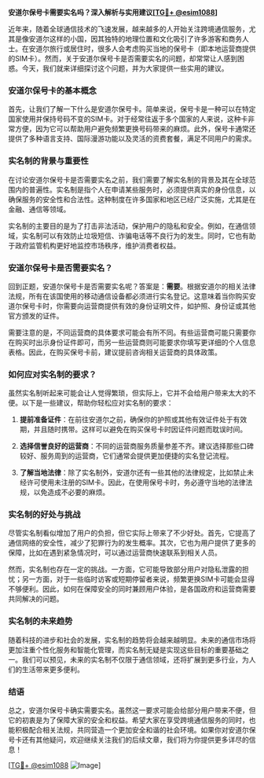 **安道尔保号卡需要实名吗？深入解析与实用建议[[TG💪+ @esim1088](https://t.me/s/esim1088)]**

近年来，随着全球通信技术的飞速发展，越来越多的人开始关注跨境通信服务，尤其是像安道尔这样的小国，因其独特的地理位置和文化吸引了许多游客和商务人士。在安道尔旅行或居住时，很多人会考虑购买当地的保号卡（即本地运营商提供的SIM卡）。然而，关于安道尔保号卡是否需要实名的问题，却常常让人感到困惑。今天，我们就来详细探讨这个问题，并为大家提供一些实用的建议。

### 安道尔保号卡的基本概念

首先，让我们了解一下什么是安道尔保号卡。简单来说，保号卡是一种可以在特定国家使用并保持号码不变的SIM卡。对于经常往返于多个国家的人来说，这种卡非常方便，因为它可以帮助用户避免频繁更换号码带来的麻烦。此外，保号卡通常还提供了多种语言支持、国际漫游功能以及灵活的资费套餐，满足不同用户的需求。

### 实名制的背景与重要性

在讨论安道尔保号卡是否需要实名之前，我们需要了解实名制的背景及其在全球范围内的普遍性。实名制是指个人在申请某些服务时，必须提供真实的身份信息，以确保服务的安全性和合法性。这种制度在许多国家和地区已经广泛实施，尤其是在金融、通信等领域。

实名制的主要目的是为了打击非法活动，保护用户的隐私和安全。例如，在通信领域，实名制可以有效防止垃圾短信、诈骗电话等不良行为的发生。同时，它也有助于政府监管机构更好地监控市场秩序，维护消费者权益。

### 安道尔保号卡是否需要实名？

回到正题，安道尔保号卡是否需要实名呢？答案是：**需要**。根据安道尔的相关法律法规，所有在该国使用的移动通信设备都必须进行实名登记。这意味着当你购买安道尔保号卡时，你需要向运营商提供有效的身份证明文件，如护照、身份证或其他官方颁发的证件。

需要注意的是，不同运营商的具体要求可能会有所不同。有些运营商可能只需要你在购买时出示身份证件即可，而另一些运营商则可能要求你填写更详细的个人信息表格。因此，在购买保号卡前，建议提前咨询相关运营商的具体政策。

### 如何应对实名制的要求？

虽然实名制听起来可能会让人觉得繁琐，但实际上，它并不会给用户带来太大的不便。以下是一些建议，帮助你轻松应对实名制的要求：

1. **提前准备证件**：在前往安道尔之前，确保你的护照或其他有效证件处于有效期，并且随时携带。这样可以避免在购买保号卡时因证件问题而耽误时间。

2. **选择信誉良好的运营商**：不同的运营商服务质量参差不齐。建议选择那些口碑较好、服务周到的运营商，它们通常会提供更加便捷的实名登记流程。

3. **了解当地法律**：除了实名制外，安道尔还有一些其他的法律规定，比如禁止未经许可使用未注册的SIM卡。因此，在使用保号卡时，务必遵守当地的法律法规，以免造成不必要的麻烦。

### 实名制的好处与挑战

尽管实名制看似增加了用户的负担，但它实际上带来了不少好处。首先，它提高了通信网络的安全性，减少了犯罪行为的发生概率。其次，它也为用户提供了更多的保障，比如在遇到紧急情况时，可以通过运营商快速联系到相关人员。

然而，实名制也存在一定的挑战。一方面，它可能导致部分用户对隐私泄露的担忧；另一方面，对于一些临时访客或短期停留者来说，频繁更换SIM卡可能会显得不够便利。因此，如何在保障安全的同时兼顾用户体验，是各国政府和运营商需要共同解决的问题。

### 实名制的未来趋势

随着科技的进步和社会的发展，实名制的趋势将会越来越明显。未来的通信市场将更加注重个性化服务和智能化管理，而实名制无疑是实现这些目标的重要基础之一。我们可以预见，未来的实名制不仅限于通信领域，还将扩展到更多行业，为人们的生活带来更多便利。

### 结语

总之，安道尔保号卡确实需要实名。虽然这一要求可能会给部分用户带来不便，但它的初衷是为了保障大家的安全和权益。希望大家在享受跨境通信服务的同时，也能积极配合相关法规，共同营造一个更加安全和谐的社会环境。如果你对安道尔保号卡还有其他疑问，欢迎继续关注我们的后续文章，我们将为你提供更多详尽的信息！

[[TG💪+ @esim1088](https://t.me/s/esim1088) ![Image](https://i.postimg.cc/4NQfJmqS/Snipaste-2025-05-13-00-14-12.png)]